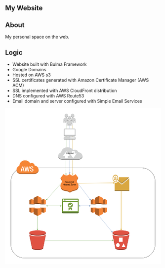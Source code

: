 My Website
---

## About
My personal space on the web.

## Logic
* Website built with Bulma Framework
* Google Domains
* Hosted on AWS s3
* SSL certificates generated with Amazon Certificate Manager (AWS ACM)
* SSL implemented with AWS CloudFront distribution 
* DNS configured with AWS Route53
* Email domain and server configured with Simple Email Services

![picture](imgs/AWS_Architecture.png)
